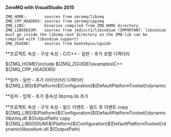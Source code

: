 **ZeroMQ with VisualStudio 2015**

    ZMQ_HOME:        sources from zeromq/libzmq
    ZMQ_CPP_HEADERS: sources from zeromq/cppzmq
    ZMQ_LIBS:        binaries compiled from ZMQ_HOME directory
    ZMQ_LIBSODIUM:   sources from jedisct1/libsodium (IMPORTANT: libsodium must go inside the libzmq-root directory so the ZMQ-lib can be compiled with libsodium support)
    ZMQ_ZGUIDE:      sources from booksbyus/zguide 


**프로젝트 속성 - 구성 속성 - C/C++ - 일반 - 추가 포함 디렉터리

$(ZMQ_HOME)\include
$(ZMQ_ZGUIDE)\examples\C++
$(ZMQ_CPP_HEADERS)


**링커 - 일반 - 추가 라이브러리 디렉터리
$(ZMQ_LIBS)\$(Platform)\$(Configuration)\$(DefaultPlatformToolset)\dynamic


**링커 - 입력 - 추가 종속성
libzmq.lib 추가


**프로젝트 속성 - 구석 속성 - 빌드 이벤트 - 빌드 후 이벤트
copy $(ZMQ_LIBS)\$(Platform)\$(Configuration)\$(DefaultPlatformToolset)\dynamic\libzmq.dll $(OutputPath)
copy $(ZMQ_LIBSODIUM)\$(Platform)\$(Configuration)\$(DefaultPlatformToolset)\dynamic\libsodium.dll $(OutputPath)

